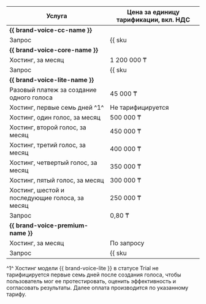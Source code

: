 | Услуга | Цена за единицу тарификации, вкл. НДС |
| ----- | ----- |
| **{{ brand-voice-cc-name }}** | |
| Запрос | {{ sku|KZT|speechkit.tts.v3_bvcc_request.v1|string }} |
| **{{ brand-voice-core-name }}** | |
| Хостинг, за месяц | 1 200 000 ₸ |
| Запрос | {{ sku|KZT|speechkit.tts.v3_bvss_request.v1|string }} |
| **{{ brand-voice-lite-name }}** | |
| Разовый платеж за создание одного голоса | 45 000 ₸ |
| Хостинг, первые семь дней ^1^ | Не тарифицируется |
| Хостинг, один голос, за месяц| 500 000 ₸ |
| Хостинг, второй голос, за месяц| 450 000 ₸ |
| Хостинг, третий голос, за месяц| 400 000 ₸ |
| Хостинг, четвертый голос, за месяц| 350 000 ₸ |
| Хостинг, пятый голос, за месяц| 300 000 ₸ |
| Хостинг, шестой и последующие голоса, за месяц| 250 000 ₸ |
| Запрос | 0,80 ₸ |
| **{{ brand-voice-premium-name }}** | |
| Хостинг, за месяц| По запросу |
| Запрос | {{ sku|KZT|speechkit.tts.v3_bvprem_request.v1|string }} |

^1^ Хостинг модели {{ brand-voice-lite }} в статусе Trial не тарифицируется первые семь дней после создания голоса, чтобы пользователь мог ее протестировать, оценить эффективность и согласовать результаты. Далее оплата производится по указанному тарифу.